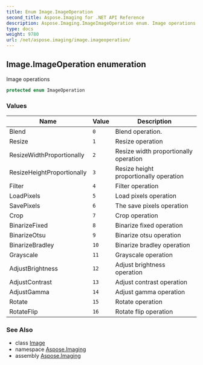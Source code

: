 ```yaml
---
title: Enum Image.ImageOperation
second_title: Aspose.Imaging for .NET API Reference
description: Aspose.Imaging.ImageImageOperation enum. Image operations
type: docs
weight: 9780
url: /net/aspose.imaging/image.imageoperation/
---
```

## Image.ImageOperation enumeration

Image operations

```csharp
protected enum ImageOperation
```

### Values

| Name | Value | Description |
| --- | --- | --- |
| Blend | `0` | Blend operation. |
| Resize | `1` | Resize operation |
| ResizeWidthProportionally | `2` | Resize width proportionally operation |
| ResizeHeightProportionally | `3` | Resize height proportionally operation |
| Filter | `4` | Filter operation |
| LoadPixels | `5` | Load pixels operation |
| SavePixels | `6` | The save pixels operation |
| Crop | `7` | Crop operation |
| BinarizeFixed | `8` | Binarize fixed operation |
| BinarizeOtsu | `9` | Binarize otsu operation |
| BinarizeBradley | `10` | Binarize bradley operation |
| Grayscale | `11` | Grayscale operation |
| AdjustBrightness | `12` | Adjust brightness operation |
| AdjustContrast | `13` | Adjust contrast operation |
| AdjustGamma | `14` | Adjust gamma operation |
| Rotate | `15` | Rotate operation |
| RotateFlip | `16` | Rotate flip operation |

### See Also

* class [Image](../image/)
* namespace [Aspose.Imaging](../../aspose.imaging/)
* assembly [Aspose.Imaging](../../)


